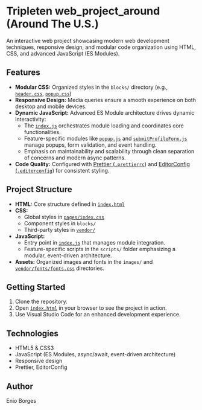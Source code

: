 # Tripleten web_project_around (Around The U.S.)

An interactive web project showcasing modern web development techniques, responsive design, and modular code organization using HTML, CSS, and advanced JavaScript (ES Modules).

## Features

-   **Modular CSS:** Organized styles in the `blocks/` directory (e.g., [`header.css`](blocks/header.css), [`popup.css`](blocks/popup.css))
-   **Responsive Design:** Media queries ensure a smooth experience on both desktop and mobile devices.
-   **Dynamic JavaScript:** Advanced ES Module architecture drives dynamic interactivity:
    -   The [`index.js`](scripts/index.js) orchestrates module loading and coordinates core functionalities.
    -   Feature-specific modules like [`popup.js`](scripts/popup.js) and [`submitProfileForm.js`](scripts/submitProfileForm.js) manage popups, form validation, and event handling.
    -   Emphasis on maintainability and scalability through clean separation of concerns and modern async patterns.
-   **Code Quality:** Configured with [Prettier (`.prettierrc`](.prettierrc)) and [EditorConfig (`.editorconfig`](.editorconfig)) for consistent styling.

## Project Structure

-   **HTML:** Core structure defined in [`index.html`](index.html)
-   **CSS:**
    -   Global styles in [`pages/index.css`](pages/index.css)
    -   Component styles in `blocks/`
    -   Third-party styles in [`vendor/`](vendor/)
-   **JavaScript:**
    -   Entry point in [`index.js`](scripts/index.js) that manages module integration.
    -   Feature-specific scripts in the `scripts/` folder emphasizing a modular, event-driven architecture.
-   **Assets:** Organized images and fonts in the `images/` and [`vendor/fonts/fonts.css`](vendor/fonts/fonts.css) directories.

## Getting Started

1. Clone the repository.
2. Open [`index.html`](index.html) in your browser to see the project in action.
3. Use Visual Studio Code for an enhanced development experience.

## Technologies

-   HTML5 & CSS3
-   JavaScript (ES Modules, async/await, event-driven architecture)
-   Responsive design
-   Prettier, EditorConfig

## Author

Enio Borges
